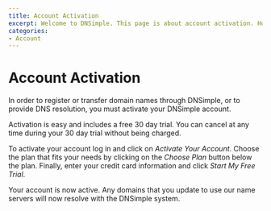 ```yaml
---
title: Account Activation
excerpt: Welcome to DNSimple. This page is about account activation. Hosted DNS has never been this easy.
categories:
- Account
---
```


# Account Activation

In order to register or transfer domain names through DNSimple, or to provide DNS resolution, you must activate your DNSimple account.

Activation is easy and includes a free 30 day trial. You can cancel at any time during your 30 day trial without being charged.

To activate your account log in and click on *Activate Your Account*. Choose the plan that fits your needs by clicking on the *Choose Plan* button below the plan. Finally, enter your credit card information and click *Start My Free Trial*.

Your account is now active. Any domains that you update to use our name servers will now resolve with the DNSimple system.

